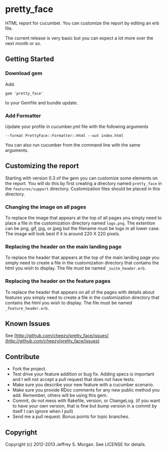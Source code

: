 # pretty_face

HTML report for cucumber.  You can customize the report by editing an erb file.

The current release is very basic but you can expect a lot more over the next month or so.  

## Getting Started

### Download gem
Add:

    gem 'pretty_face'

to your Gemfile and bundle update.

### Add Formatter
Update your profile in cucumber.yml file with the following arguments 

    --format PrettyFace::Formatter::Html --out index.html

You can also run cucumber from the command line with the same arguments.

## Customizing the report

Starting with version 0.3 of the gem you can customize some elements on the report.  You will do this by first creating a directory named `pretty_face` in the `features/support` directory.  Customization files should be placed in this directory.

### Changing the image on all pages

To replace the image that appears at the top of all pages you simply need to place a file in the customization directory named `logo.png`.  The extention can be png, gif, jpg, or jpeg but the filename must be logo in all lower case.  The image will look best if it is around 220 X 220 pixels.

### Replacing the header on the main landing page

To replace the header that appears at the top of the main landing page you simply need to create a file in the customization directory that contains the html you wish to display.  The file must be named `_suite_header.erb`.

### Replacing the header on the feature pages

To replace the header that appears on all of the pages with details about features you simply need to create a file in the customization directory that contains the html you wish to display.  The file must be named `_feature_header.erb`.

## Known Issues

See [http://github.com/cheezy/pretty_face/issues](http://github.com/cheezy/pretty_face/issues)

## Contribute
 
* Fork the project.
* Test drive your feature addition or bug fix. Adding specs is important and I will not accept a pull request that does not have tests.
* Make sure you describe your new feature with a cucumber scenario.
* Make sure you provide RDoc comments for any new public method you add. Remember, others will be using this gem.
* Commit, do not mess with Rakefile, version, or ChangeLog.
  (if you want to have your own version, that is fine but bump version in a commit by itself I can ignore when I pull)
* Send me a pull request. Bonus points for topic branches.

## Copyright

Copyright (c) 2012-2013 Jeffrey S. Morgan. See LICENSE for details.
